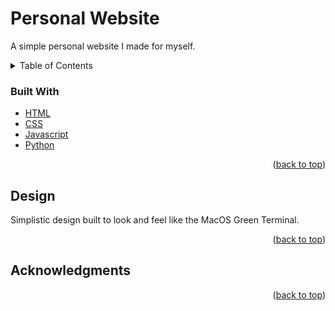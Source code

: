 # Personal Website
A simple personal website I made for myself.

<!-- TABLE OF CONTENTS -->
<div id="top"></div>
<details>
  <summary>Table of Contents</summary>
  <ol>
    <li><a href="#buildwith">Built With</a></li>
    <li><a href="#design">Design</a></li>
    <li><a href="#acknowledgments">Acknowledgments</a></li>
  </ol>
</details>

### Built With
* [HTML](https://www.w3schools.com/html/)
* [CSS](https://www.w3schools.com/css/)
* [Javascript](https://www.javascript.co)
* [Python](python.org)

<p align="right">(<a href="#top">back to top</a>)</p>

<!-- Design -->
<div id="design">

## Design
Simplistic design built to look and feel like the MacOS Green Terminal.

</div>
<p align="right">(<a href="#top">back to top</a>)</p>

<!-- ACKNOWLEDGMENTS -->
<div id="acknowledgements">

## Acknowledgments

<p align="right">(<a href="#top">back to top</a>)</p>

</div>

